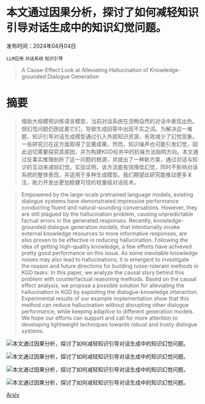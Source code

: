 # 本文通过因果分析，探讨了如何减轻知识引导对话生成中的知识幻觉问题。

发布时间：2024年04月04日

`LLM应用` `对话系统` `知识引导`

> A Cause-Effect Look at Alleviating Hallucination of Knowledge-grounded Dialogue Generation

# 摘要

> 借助大规模预训练语言模型，当前对话系统在流畅自然的对话中表现出色。但幻觉问题仍困扰着它们，导致生成回答中出现不实之词。为解决这一难题，知识引导对话生成模型通过引入外部知识资源，有效减少了幻觉现象。一些研究已在这方面取得了显著成果。然而，知识噪声也可能引发幻觉，因此迫切需要探究其原因，并为构建KGD任务中的抗噪方法指明方向。本文通过反事实推理剖析了这一问题的根源，并提出了一种新方案，通过对话与知识的互动来减轻幻觉。实验证明，该方法能有效降低幻觉，同时不影响对话系统的整体表现，并适用于多种生成模型。我们期望此研究能推动更多关注，助力开发出更加稳健可信的轻量级对话技术。

> Empowered by the large-scale pretrained language models, existing dialogue systems have demonstrated impressive performance conducting fluent and natural-sounding conversations. However, they are still plagued by the hallucination problem, causing unpredictable factual errors in the generated responses. Recently, knowledge-grounded dialogue generation models, that intentionally invoke external knowledge resources to more informative responses, are also proven to be effective in reducing hallucination. Following the idea of getting high-quality knowledge, a few efforts have achieved pretty good performance on this issue. As some inevitable knowledge noises may also lead to hallucinations, it is emergent to investigate the reason and future directions for building noise-tolerant methods in KGD tasks. In this paper, we analyze the causal story behind this problem with counterfactual reasoning methods. Based on the causal effect analysis, we propose a possible solution for alleviating the hallucination in KGD by exploiting the dialogue-knowledge interaction. Experimental results of our example implementation show that this method can reduce hallucination without disrupting other dialogue performance, while keeping adaptive to different generation models. We hope our efforts can support and call for more attention to developing lightweight techniques towards robust and trusty dialogue systems.

![本文通过因果分析，探讨了如何减轻知识引导对话生成中的知识幻觉问题。](../../../paper_images/2404.03491/x1.png)

![本文通过因果分析，探讨了如何减轻知识引导对话生成中的知识幻觉问题。](../../../paper_images/2404.03491/x2.png)

![本文通过因果分析，探讨了如何减轻知识引导对话生成中的知识幻觉问题。](../../../paper_images/2404.03491/x3.png)

![本文通过因果分析，探讨了如何减轻知识引导对话生成中的知识幻觉问题。](../../../paper_images/2404.03491/x4.png)

[Arxiv](https://arxiv.org/abs/2404.03491)